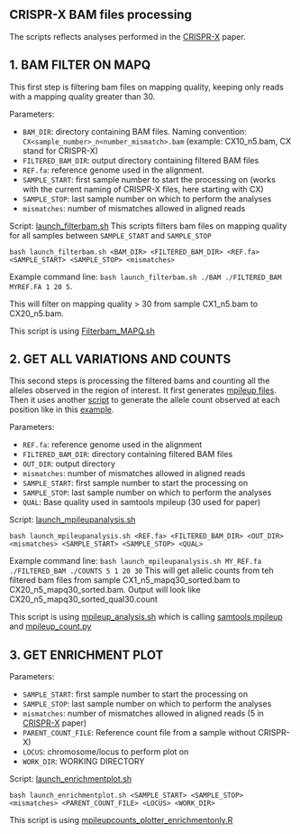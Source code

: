 CRISPR-X BAM files processing
-----------------------------
The scripts reflects analyses performed in the [CRISPR-X](https://www.nature.com/articles/nmeth.4038) paper.


## 1. BAM FILTER ON MAPQ

This first step is filtering bam files on mapping quality, keeping only reads with a mapping quality greater than 30.

Parameters:
* `BAM_DIR`: directory containing BAM files. Naming convention: `CX<sample_number>_n<number_mismatch>.bam` (example: CX10_n5.bam, CX stand for CRISPR-X)
* `FILTERED_BAM_DIR`: output directory containing filtered BAM files
* `REF.fa`: reference genome used in the alignment.
* `SAMPLE_START`: first sample number to start the processing on (works with the current naming of CRISPR-X files, here starting with CX)
* `SAMPLE_STOP`: last sample number on which to perform the analyses
* `mismatches`: number of mismatches allowed in aligned reads

Script: [launch_filterbam.sh](./process_bam/launch_filterbam.sh)
This scripts filters bam files on mapping quality for all samples between `SAMPLE_START` and `SAMPLE_STOP`
```
bash launch_filterbam.sh <BAM_DIR> <FILTERED_BAM_DIR> <REF.fa> <SAMPLE_START> <SAMPLE_STOP> <mismatches>
```
Example command line: `bash launch_filterbam.sh ./BAM ./FILTERED_BAM MYREF.FA 1 20 5`.

This will filter on mapping quality > 30 from sample CX1_n5.bam to CX20_n5.bam.

This script is using [Filterbam_MAPQ.sh](./process_bam/Filterbam_MAPQ.sh)


## 2. GET ALL VARIATIONS AND COUNTS
This second steps is processing the filtered bams and counting all the alleles observed in the region of interest.
It first generates [mpileup files](http://samtools.sourceforge.net/pileup.shtml). Then it uses another [script](./Get_variations/mpileup_count.py) to generate the allele count observed at each position like in this [example](./count_file_example.md).


Parameters:
* `REF.fa`: reference genome used in the alignment
* `FILTERED_BAM_DIR`: directory containing filtered BAM files
* `OUT_DIR`: output directory 
* `mismatches`:  number of mismatches allowed in aligned reads
* `SAMPLE_START`: first sample number to start the processing on
* `SAMPLE_STOP`: last sample number on which to perform the analyses
* `QUAL`: Base quality used in samtools mpileup (30 used for paper)

Script: [launch_mpileupanalysis.sh](./Get_variations/launch_mpileupanalysis.sh)

```
bash launch_mpileupanalysis.sh <REF.fa> <FILTERED_BAM_DIR> <OUT_DIR> <mismatches> <SAMPLE_START> <SAMPLE_STOP> <QUAL>
```
Example command line: `bash launch_mpileupanalysis.sh MY_REF.fa ./FILTERED_BAM ./COUNTS 5 1 20 30`
This will get allelic counts from teh filtered bam files from sample CX1_n5_mapq30_sorted.bam to CX20_n5_mapq30_sorted.bam. Output will look like CX20_n5_mapq30_sorted_qual30.count

This script is using [mpileup_analysis.sh](./Get_variations/mpileup_analysis.sh) which is calling [samtools mpileup](http://www.htslib.org/doc/samtools-1.2.html) and [mpileup_count.py](./Get_variations/mpileup_count.py)


## 3. GET ENRICHMENT PLOT
Parameters:
* `SAMPLE_START`: first sample number to start the processing on
* `SAMPLE_STOP`: last sample number on which to perform the analyses
* `mismatches`:  number of mismatches allowed in aligned reads (5 in [CRISPR-X](https://www.nature.com/articles/nmeth.4038) paper)
* `PARENT_COUNT_FILE`: Reference count file from a sample without CRISPR-X)
* `LOCUS`: chromosome/locus to perform plot on
* `WORK_DIR`: WORKING DIRECTORY

Script: [launch_enrichmentplot.sh](./enrichment/launch_enrichmentplot.sh)
```
bash launch_enrichmentplot.sh <SAMPLE_START> <SAMPLE_STOP> <mismatches> <PARENT_COUNT_FILE> <LOCUS> <WORK_DIR>
```

This script is using [mpileupcounts_plotter_enrichmentonly.R](./enrichment/mpileupcounts_plotter_enrichmentonly.R)

